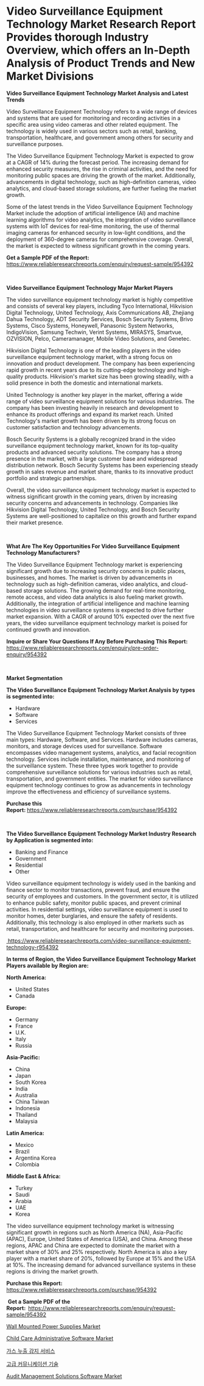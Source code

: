 <p><h1>Video Surveillance Equipment Technology Market Research Report Provides thorough Industry Overview, which offers an In-Depth Analysis of Product Trends and New Market Divisions</h1></p><p><strong>Video Surveillance Equipment Technology Market Analysis and Latest Trends</strong></p>
<p><p>Video Surveillance Equipment Technology refers to a wide range of devices and systems that are used for monitoring and recording activities in a specific area using video cameras and other related equipment. The technology is widely used in various sectors such as retail, banking, transportation, healthcare, and government among others for security and surveillance purposes.</p><p>The Video Surveillance Equipment Technology Market is expected to grow at a CAGR of 14% during the forecast period. The increasing demand for enhanced security measures, the rise in criminal activities, and the need for monitoring public spaces are driving the growth of the market. Additionally, advancements in digital technology, such as high-definition cameras, video analytics, and cloud-based storage solutions, are further fueling the market growth.</p><p>Some of the latest trends in the Video Surveillance Equipment Technology Market include the adoption of artificial intelligence (AI) and machine learning algorithms for video analytics, the integration of video surveillance systems with IoT devices for real-time monitoring, the use of thermal imaging cameras for enhanced security in low-light conditions, and the deployment of 360-degree cameras for comprehensive coverage. Overall, the market is expected to witness significant growth in the coming years.</p></p>
<p><strong>Get a Sample PDF of the Report:&nbsp;</strong> <a href="https://www.reliableresearchreports.com/enquiry/request-sample/954392">https://www.reliableresearchreports.com/enquiry/request-sample/954392</a></p>
<p>&nbsp;</p>
<p><strong>Video Surveillance Equipment Technology Major Market Players</strong></p>
<p><p>The video surveillance equipment technology market is highly competitive and consists of several key players, including Tyco International, Hikvision Digital Technology, United Technology, Axis Communications AB, Zhejiang Dahua Technology, ADT Security Services, Bosch Security Systems, Brivo Systems, Cisco Systems, Honeywell, Panasonic System Networks, IndigoVision, Samsung Techwin, Verint Systems, MIRASYS, Smartvue, OZVISION, Pelco, Cameramanager, Mobile Video Solutions, and Genetec.</p><p>Hikvision Digital Technology is one of the leading players in the video surveillance equipment technology market, with a strong focus on innovation and product development. The company has been experiencing rapid growth in recent years due to its cutting-edge technology and high-quality products. Hikvision's market size has been growing steadily, with a solid presence in both the domestic and international markets.</p><p>United Technology is another key player in the market, offering a wide range of video surveillance equipment solutions for various industries. The company has been investing heavily in research and development to enhance its product offerings and expand its market reach. United Technology's market growth has been driven by its strong focus on customer satisfaction and technology advancements.</p><p>Bosch Security Systems is a globally recognized brand in the video surveillance equipment technology market, known for its top-quality products and advanced security solutions. The company has a strong presence in the market, with a large customer base and widespread distribution network. Bosch Security Systems has been experiencing steady growth in sales revenue and market share, thanks to its innovative product portfolio and strategic partnerships.</p><p>Overall, the video surveillance equipment technology market is expected to witness significant growth in the coming years, driven by increasing security concerns and advancements in technology. Companies like Hikvision Digital Technology, United Technology, and Bosch Security Systems are well-positioned to capitalize on this growth and further expand their market presence.</p></p>
<p>&nbsp;</p>
<p><strong>What Are The Key Opportunities For Video Surveillance Equipment Technology Manufacturers?</strong></p>
<p><p>The Video Surveillance Equipment Technology market is experiencing significant growth due to increasing security concerns in public places, businesses, and homes. The market is driven by advancements in technology such as high-definition cameras, video analytics, and cloud-based storage solutions. The growing demand for real-time monitoring, remote access, and video data analytics is also fueling market growth. Additionally, the integration of artificial intelligence and machine learning technologies in video surveillance systems is expected to drive further market expansion. With a CAGR of around 10% expected over the next five years, the video surveillance equipment technology market is poised for continued growth and innovation.</p></p>
<p><strong>Inquire or Share Your Questions If Any Before Purchasing This Report:</strong> <a href="https://www.reliableresearchreports.com/enquiry/pre-order-enquiry/954392">https://www.reliableresearchreports.com/enquiry/pre-order-enquiry/954392</a></p>
<p>&nbsp;</p>
<p><strong>Market Segmentation</strong></p>
<p><strong>The Video Surveillance Equipment Technology Market Analysis by types is segmented into:</strong></p>
<p><ul><li>Hardware</li><li>Software</li><li>Services</li></ul></p>
<p><p>The Video Surveillance Equipment Technology Market consists of three main types: Hardware, Software, and Services. Hardware includes cameras, monitors, and storage devices used for surveillance. Software encompasses video management systems, analytics, and facial recognition technology. Services include installation, maintenance, and monitoring of the surveillance system. These three types work together to provide comprehensive surveillance solutions for various industries such as retail, transportation, and government entities. The market for video surveillance equipment technology continues to grow as advancements in technology improve the effectiveness and efficiency of surveillance systems.</p></p>
<p><strong>Purchase this Report:&nbsp;</strong><a href="https://www.reliableresearchreports.com/purchase/954392">https://www.reliableresearchreports.com/purchase/954392</a></p>
<p>&nbsp;</p>
<p><strong>The Video Surveillance Equipment Technology Market Industry Research by Application is segmented into:</strong></p>
<p><ul><li>Banking and Finance</li><li>Government</li><li>Residential</li><li>Other</li></ul></p>
<p><p>Video surveillance equipment technology is widely used in the banking and finance sector to monitor transactions, prevent fraud, and ensure the security of employees and customers. In the government sector, it is utilized to enhance public safety, monitor public spaces, and prevent criminal activities. In residential settings, video surveillance equipment is used to monitor homes, deter burglaries, and ensure the safety of residents. Additionally, this technology is also employed in other markets such as retail, transportation, and healthcare for security and monitoring purposes.</p></p>
<p><a href="https://www.reliableresearchreports.com/video-surveillance-equipment-technology-r954392">&nbsp;https://www.reliableresearchreports.com/video-surveillance-equipment-technology-r954392</a></p>
<p><strong>In terms of Region, the Video Surveillance Equipment Technology Market Players available by Region are:</strong></p>
<p>
    <p> <strong> North America: </strong>
        <ul>
            <li>United States</li>
            <li>Canada</li>
        </ul>
        </p> 
    <p> <strong> Europe: </strong>
        <ul>
            <li>Germany</li>
            <li>France</li>
            <li>U.K.</li>
            <li>Italy</li>
            <li>Russia</li>
        </ul>
        </p> 
    <p> <strong> Asia-Pacific: </strong>
        <ul>
            <li>China</li>
            <li>Japan</li>
            <li>South Korea</li>
            <li>India</li>
            <li>Australia</li>
            <li>China Taiwan</li>
            <li>Indonesia</li>
            <li>Thailand</li>
            <li>Malaysia</li>
        </ul>
        </p> 
    <p> <strong> Latin America: </strong>
        <ul>
            <li>Mexico</li>
            <li>Brazil</li>
            <li>Argentina Korea</li>
            <li>Colombia</li>
        </ul>
        </p> 
    <p> <strong> Middle East & Africa: </strong>
        <ul>
            <li>Turkey</li>
            <li>Saudi</li>
            <li>Arabia</li>
            <li>UAE</li>
            <li>Korea</li>
        </ul>
    </p>
    </p>
<p><p>The video surveillance equipment technology market is witnessing significant growth in regions such as North America (NA), Asia-Pacific (APAC), Europe, United States of America (USA), and China. Among these regions, APAC and China are expected to dominate the market with a market share of 30% and 25% respectively. North America is also a key player with a market share of 20%, followed by Europe at 15% and the USA at 10%. The increasing demand for advanced surveillance systems in these regions is driving the market growth.</p></p>
<p><strong>Purchase this Report: </strong><a href="https://www.reliableresearchreports.com/purchase/954392">https://www.reliableresearchreports.com/purchase/954392</a></p>
<p>&nbsp;<strong>Get a Sample PDF of the Report:&nbsp;&nbsp;</strong><a href="https://www.reliableresearchreports.com/enquiry/request-sample/954392">https://www.reliableresearchreports.com/enquiry/request-sample/954392</a></p>
<p><strong></strong></p>
<p><p><a href="https://www.linkedin.com/pulse/wall-mounted-power-supplies-market-exploring-share-trends-ilasf">Wall Mounted Power Supplies Market</a></p><p><a href="https://github.com/seekum/Market-Research-Report-List-2/blob/main/child-care-administrative-software-market.md">Child Care Administrative Software Market</a></p><p><a href="https://github.com/durgin521/Market-Research-Report-List-1/blob/main/565234054536.md">가스 누출 감지 서비스</a></p><p><a href="https://medium.com/@constantinvon/%EA%B3%A0%EA%B8%89-%EC%BB%A4%EB%AE%A4%EB%8B%88%EC%BC%80%EC%9D%B4%EC%85%98-%EA%B8%B0%EC%88%A0-%EC%8B%9C%EC%9E%A5-2031%EB%85%84%EA%B9%8C%EC%A7%80%EC%9D%98-%ED%8A%B8%EB%A0%8C%EB%93%9C-%EC%98%88%EC%B8%A1-%EB%B0%8F-%EA%B2%BD%EC%9F%81-%EB%B6%84%EC%84%9D-eb956b7c2a35">고급 커뮤니케이션 기술</a></p><p><a href="https://github.com/timeliteaut/Market-Research-Report-List-2/blob/main/audit-management-solutions-software-market.md">Audit Management Solutions Software Market</a></p></p>